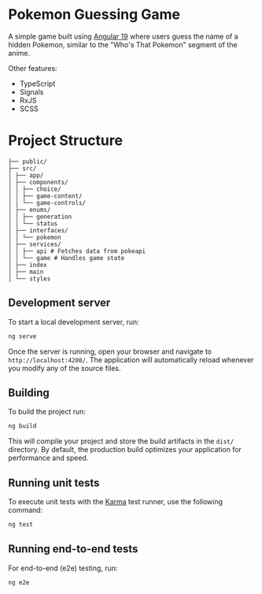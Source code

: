 # Pokemon Guessing Game 

A simple game built using [Angular 19](https://angular.io/) where users guess the name of a hidden Pokemon, similar to the "Who's That Pokemon" segment of the anime.

Other features:
- TypeScript
- Signals
- RxJS
- SCSS

# Project Structure
```
├── public/ 
├── src/ 
│ ├── app/ 
│ ├── components/ 
│ │ ├── choice/ 
│ │ ├── game-content/ 
│ │ └── game-controls/ 
│ ├── enums/ 
│ │ ├── generation
│ │ └── status
│ ├── interfaces/ 
│ │ └── pokemon
│ ├── services/ 
│ │ ├── api # Fetches data from pokeapi
│ │ └── game # Handles game state
│ ├── index
│ ├── main
│ └── styles
```
## Development server

To start a local development server, run:

```bash
ng serve
```

Once the server is running, open your browser and navigate to `http://localhost:4200/`. The application will automatically reload whenever you modify any of the source files.

## Building

To build the project run:

```bash
ng build
```

This will compile your project and store the build artifacts in the `dist/` directory. By default, the production build optimizes your application for performance and speed.

## Running unit tests

To execute unit tests with the [Karma](https://karma-runner.github.io) test runner, use the following command:

```bash
ng test
```

## Running end-to-end tests

For end-to-end (e2e) testing, run:

```bash
ng e2e
```
